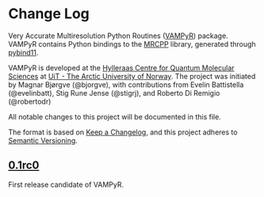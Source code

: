 # Change Log

Very Accurate Multiresolution Python Routines ([VAMPyR]) package.
VAMPyR contains Python bindings to the [MRCPP] library, generated
through [pybind11].

VAMPyR is developed at the [Hylleraas Centre for Quantum Molecular Sciences] at
[UiT - The Arctic University of Norway].
The project was initiated by Magnar Bjørgve (@bjorgve), with contributions from
Evelin Battistella (@evelinbatt), Stig Rune Jense (@stigrj), and Roberto Di
Remigio (@robertodr)

All notable changes to this project will be documented in this file.

The format is based on [Keep a Changelog], and this project adheres to [Semantic Versioning].

## [0.1rc0]

First release candidate of VAMPyR.

[Unreleased]: https://github.com/MRChemSoft/vampyr

[0.1rc0]: https://github.com/MRChemSoft/vampyr/releases/tag/v0.1rc0

[Keep a Changelog]: https://keepachangelog.com/en/1.0.0/
[Semantic Versioning]: https://semver.org/spec/v2.0.0.html

[VAMPyR]: https://github.com/MRChemSoft/vampyr
[MRCPP]: https://mrcpp.readthedocs.io
[pybind11]: https://pybind11.readthedocs.io
[Hylleraas Centre for Quantum Molecular Sciences]: https://www.mn.uio.no/hylleraas/english/
[UiT - The Arctic University of Norway]: http://en.uit.no/
